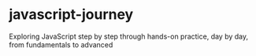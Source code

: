 # javascript-journey
Exploring JavaScript step by step through hands-on practice, day by day, from fundamentals to advanced
